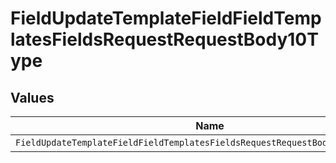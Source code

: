 # FieldUpdateTemplateFieldFieldTemplatesFieldsRequestRequestBody10Type


## Values

| Name                                                                           | Value                                                                          |
| ------------------------------------------------------------------------------ | ------------------------------------------------------------------------------ |
| `FieldUpdateTemplateFieldFieldTemplatesFieldsRequestRequestBody10TypeCheckbox` | CHECKBOX                                                                       |